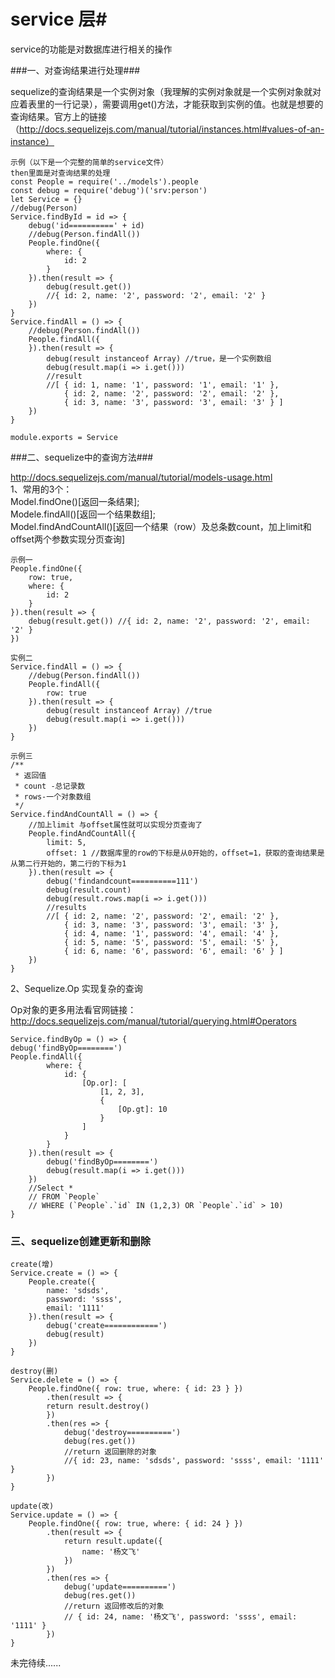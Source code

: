 # service 层#

service的功能是对数据库进行相关的操作

###一、对查询结果进行处理###

sequelize的查询结果是一个实例对象（我理解的实例对象就是一个实例对象就对应着表里的一行记录），需要调用get()方法，才能获取到实例的值。也就是想要的查询结果。官方上的链接（http://docs.sequelizejs.com/manual/tutorial/instances.html#values-of-an-instance）

	示例（以下是一个完整的简单的service文件）
	then里面是对查询结果的处理
	const People = require('../models').people
	const debug = require('debug')('srv:person')
	let Service = {}
    //debug(Person)
	Service.findById = id => {
    	debug('id==========' + id)
        //debug(Person.findAll())
    	People.findOne({
        	where: {
            	id: 2
        	}
    	}).then(result => {
        	debug(result.get())
			//{ id: 2, name: '2', password: '2', email: '2' }
    	})
	}
	Service.findAll = () => {
    	//debug(Person.findAll())
    	People.findAll({
    	}).then(result => {
        	debug(result instanceof Array) //true，是一个实例数组
        	debug(result.map(i => i.get())) 
			//result
			//[ { id: 1, name: '1', password: '1', email: '1' },
				{ id: 2, name: '2', password: '2', email: '2' },
				{ id: 3, name: '3', password: '3', email: '3' } ] 
    	})
	}

	module.exports = Service

###二、sequelize中的查询方法###

http://docs.sequelizejs.com/manual/tutorial/models-usage.html  
1、常用的3个：  
Model.findOne()[返回一条结果];  
Modele.findAll()[返回一个结果数组];  
Model.findAndCountAll()[返回一个结果（row）及总条数count，加上limit和offset两个参数实现分页查询]

	示例一
	People.findOne({
        row: true,
        where: {
            id: 2
        }
    }).then(result => {
        debug(result.get()) //{ id: 2, name: '2', password: '2', email: '2' }
    })
	
	实例二
	Service.findAll = () => {
        //debug(Person.findAll())
        People.findAll({
            row: true
        }).then(result => {
            debug(result instanceof Array) //true
            debug(result.map(i => i.get()))
        })
    }

	示例三
    /**
     * 返回值
     * count -总记录数
     * rows-一个对象数组
     */
	Service.findAndCountAll = () => {
    	//加上limit 与offset属性就可以实现分页查询了
    	People.findAndCountAll({
        	limit: 5,
        	offset: 1 //数据库里的row的下标是从0开始的，offset=1，获取的查询结果是从第二行开始的，第二行的下标为1
    	}).then(result => {
        	debug('findandcount==========111')
			debug(result.count)
        	debug(result.rows.map(i => i.get()))
			//results
			//[ { id: 2, name: '2', password: '2', email: '2' },
  				{ id: 3, name: '3', password: '3', email: '3' },
  			    { id: 4, name: '1', password: '4', email: '4' },
  			    { id: 5, name: '5', password: '5', email: '5' },
 			    { id: 6, name: '6', password: '6', email: '6' } ] 
    	})
	}

2、Sequelize.Op 实现复杂的查询  
		
Op对象的更多用法看官网链接：<http://docs.sequelizejs.com/manual/tutorial/querying.html#Operators>
	
	Service.findByOp = () => {
    debug('findByOp========')
    People.findAll({
            where: {
                id: {
                    [Op.or]: [
                        [1, 2, 3],
                        {
                            [Op.gt]: 10
                        }
                    ]
                }
            }
        }).then(result => {
            debug('findByOp========')
            debug(result.map(i => i.get()))
        })
        //Select *
        // FROM `People`
        // WHERE (`People`.`id` IN (1,2,3) OR `People`.`id` > 10)
	}

### 三、sequelize创建更新和删除 ###
	
	create(增)
	Service.create = () => {
    	People.create({
        	name: 'sdsds',
        	password: 'ssss',
        	email: '1111'
    	}).then(result => {
        	debug('create============')
        	debug(result)
    	})
	}
	
	destroy(删)
	Service.delete = () => {
    	People.findOne({ row: true, where: { id: 23 } })
        	.then(result => {
            return result.destroy()
        	})
        	.then(res => {
            	debug('destroy==========')
            	debug(res.get())
				//return 返回删除的对象
				//{ id: 23, name: 'sdsds', password: 'ssss', email: '1111' } 
        	})
	}

	update(改)
	Service.update = () => {
    	People.findOne({ row: true, where: { id: 24 } })
        	.then(result => {
            	return result.update({
                	name: '杨文飞'
            	})
        	})
        	.then(res => {
            	debug('update==========')
            	debug(res.get())
				//return 返回修改后的对象
				// { id: 24, name: '杨文飞', password: 'ssss', email: '1111' } 
        	})
	}


	
	
未完待续......
